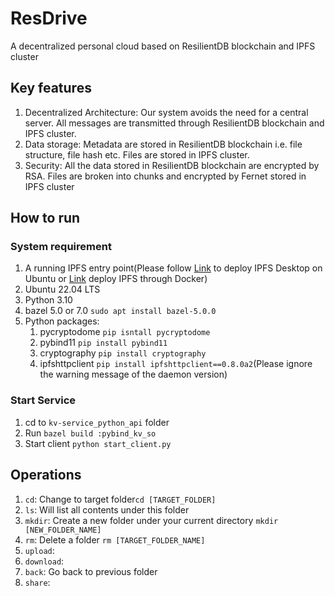 # ResDrive
A decentralized personal cloud based on ResilientDB blockchain and IPFS cluster

## Key features
1. Decentralized Architecture: Our system avoids the need for a central server. All messages are transmitted through 
ResilientDB blockchain and IPFS cluster.
2. Data storage: Metadata are stored in ResilientDB blockchain i.e. file structure, file hash etc. Files are stored in
IPFS cluster.
3. Security: All the data stored in ResilientDB blockchain are encrypted by RSA. Files are broken into chunks and
encrypted by Fernet stored in IPFS cluster


## How to run
### System requirement
1. A running IPFS entry point(Please follow [Link](https://docs.ipfs.tech/install/ipfs-desktop/) to deploy IPFS 
Desktop on Ubuntu or [Link](https://docs.ipfs.tech/install/run-ipfs-inside-docker/) deploy IPFS through Docker)
2. Ubuntu 22.04 LTS
3. Python 3.10
4. bazel 5.0 or 7.0 `sudo apt install bazel-5.0.0`
5. Python packages:
   1. pycryptodome `pip isntall pycryptodome`
   2. pybind11 `pip install pybind11`
   3. cryptography `pip install cryptography`
   4. ipfshttpclient `pip install ipfshttpclient==0.8.0a2`(Please ignore the warning message of the daemon version)

### Start Service
1. cd to `kv-service_python_api` folder
2. Run `bazel build :pybind_kv_so`
3. Start client `python start_client.py`

## Operations
1. `cd`: Change to target folder`cd [TARGET_FOLDER]`
2. `ls`: Will list all contents under this folder
3. `mkdir`: Create a new folder under your current directory `mkdir [NEW_FOLDER_NAME]`
4. `rm`: Delete a folder `rm [TARGET_FOLDER_NAME]`
5. `upload`:
6. `download`:
7. `back`: Go back to previous folder
8. `share`: